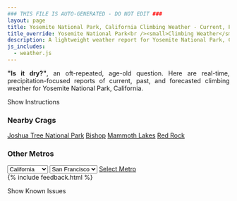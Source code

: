 ```yaml
---
### THIS FILE IS AUTO-GENERATED - DO NOT EDIT ###
layout: page
title: Yosemite National Park, California Climbing Weather - Current, Past, and Forecasted Report
title_override: Yosemite National Park<br /><small>Climbing Weather</small>
description: A lightweight weather report for Yosemite National Park, California. Optimized for slow internet connections.
js_includes:
  - weather.js
---
```


<section class="measure center lh-copy f5-ns f6 ph2 mv4" style="text-align: justify;">
<strong>"Is it dry?"</strong>, an oft-repeated, age-old question. Here are real-time,
precipitation-focused reports of current, past, and forecasted climbing weather for Yosemite National Park, California.
</section>

<p id="settings-toggle" class="mw5 b center tc hover-light-red black-70 pointer">Show Instructions</p>
<section id="settings" class="overflow-hidden" style="display:none;">
    <div class="mv2 ph2 center">
        <div class="fn f6 tc pv2">
            <p class="measure lh-copy center"><strong>Show/hide hourly forecasts</strong> by clicking the desired day.</p>
            <hr class="mw5 p0 mv2 o-60 b0 bt b--light-red light-red bg-light-red">
            <p class="measure lh-copy center"><strong>Current and Past conditions</strong> are measured by the nearest weather station. <strong>Forecast conditions</strong> are calculated and polled separately.</p>
            <hr class="mw5 p0 mv2 o-60 b0 bt b--light-red light-red bg-light-red">
            <p class="measure lh-copy center"><strong>Having issues?</strong> Try <a id="clear-cache" class="no-underline relative fancy-link light-red hover-light-red" href="#">clearing the local cache</a>.</p>
            <hr class="mw5 p0 mv2 o-60 b0 bt b--light-red light-red bg-light-red">
            <p class="measure lh-copy center">Weather data sourced from <a class="no-underline fancy-link relative light-red" target="_blank" href="https://www.weather.gov/documentation/services-web-api">weather.gov</a>.</p>
        </div>
    </div>
</section>
<section id="weather" data-crag="yosemite-national-park-california" class="mv4-ns mv3 ph2 center"></section>
<section id="nearby" class="tc lh-copy">
  <h3>Nearby Crags</h3>
<a class="nowrap no-underline fancy-link relative light-red mh3" href="/crags/joshua-tree-national-park-california-weather.html">Joshua Tree National Park</a>
<a class="nowrap no-underline fancy-link relative light-red mh3" href="/crags/bishop-california-weather.html">Bishop</a>
<a class="nowrap no-underline fancy-link relative light-red mh3" href="/crags/mammoth-lakes-california-weather.html">Mammoth Lakes</a>
<a class="nowrap no-underline fancy-link relative light-red mh3" href="/crags/red-rock-nevada-weather.html">Red Rock</a>
</section>
<section id="nearby" class="tc lh-copy">
  <h3>Other Metros</h3>
  <select class="ma1 bg-near-white pa2" id="stateSel">
    <option value="Texas">Texas</option>
    <option value="Washington">Washington</option>
    <option value="Colorado">Colorado</option>
    <option value="Tennessee">Tennessee</option>
    <option value="Utah">Utah</option>
    <option value="California" selected>California</option>
  </select>
  <select class="ma1 bg-near-white pa2" id="citySel">
    <option value="San Francisco" selected>San Francisco</option>
    <option value="Los Angeles">Los Angeles</option>
  </select>
  <a id="selectMetro" class="f6 link dim ph3 pv2 ma1 dib white bg-light-red" href="/crags/san-francisco-california-weather.html">Select Metro</a>
  <script>
    var states = [];
    states["Texas"] = "Austin"
    states["Washington"] = "Seattle"
    states["Colorado"] = "Denver"
    states["Tennessee"] = "Nashville"
    states["Utah"] = "Salt Lake City"
    states["California"] = "San Francisco|Los Angeles"
  </script>
</section>
{% include feedback.html %}
<p id="issues-toggle" class="mw5 b center tc hover-light-red black-70 pointer">Show Known Issues</p>
<section id="issues" class="overflow-hidden tc f6">
</section>

<script>
  var weekly_HNX_66_143 = {"updated":"2021-12-20T07:57:21+00:00","units":"us","forecastGenerator":"BaselineForecastGenerator","generatedAt":"2021-12-20T08:48:00+00:00","updateTime":"2021-12-20T07:57:21+00:00","validTimes":"2021-12-20T01:00:00+00:00/P7D","elevation":{"unitCode":"wmoUnit:m","value":2167.128},"periods":[{"number":1,"name":"Overnight","startTime":"2021-12-20T00:00:00-08:00","endTime":"2021-12-20T06:00:00-08:00","isDaytime":false,"temperature":25,"temperatureUnit":"F","temperatureTrend":null,"windSpeed":"5 mph","windDirection":"ESE","icon":"https://api.weather.gov/icons/land/night/few?size=medium","shortForecast":"Mostly Clear","detailedForecast":"Mostly clear, with a low around 25. East southeast wind around 5 mph."},{"number":2,"name":"Monday","startTime":"2021-12-20T06:00:00-08:00","endTime":"2021-12-20T18:00:00-08:00","isDaytime":true,"temperature":39,"temperatureUnit":"F","temperatureTrend":"falling","windSpeed":"0 to 5 mph","windDirection":"SE","icon":"https://api.weather.gov/icons/land/day/sct?size=medium","shortForecast":"Mostly Sunny","detailedForecast":"Mostly sunny. High near 39, with temperatures falling to around 33 in the afternoon. Southeast wind 0 to 5 mph."},{"number":3,"name":"Monday Night","startTime":"2021-12-20T18:00:00-08:00","endTime":"2021-12-21T06:00:00-08:00","isDaytime":false,"temperature":29,"temperatureUnit":"F","temperatureTrend":null,"windSpeed":"0 to 5 mph","windDirection":"E","icon":"https://api.weather.gov/icons/land/night/bkn?size=medium","shortForecast":"Mostly Cloudy","detailedForecast":"Mostly cloudy, with a low around 29. East wind 0 to 5 mph."},{"number":4,"name":"Tuesday","startTime":"2021-12-21T06:00:00-08:00","endTime":"2021-12-21T18:00:00-08:00","isDaytime":true,"temperature":38,"temperatureUnit":"F","temperatureTrend":null,"windSpeed":"0 to 5 mph","windDirection":"SE","icon":"https://api.weather.gov/icons/land/day/snow,30/snow,60?size=medium","shortForecast":"Light Snow Likely","detailedForecast":"Snow likely after 10am. Partly sunny, with a high near 38. Southeast wind 0 to 5 mph. Chance of precipitation is 60%. New snow accumulation of around one inch possible."},{"number":5,"name":"Tuesday Night","startTime":"2021-12-21T18:00:00-08:00","endTime":"2021-12-22T06:00:00-08:00","isDaytime":false,"temperature":31,"temperatureUnit":"F","temperatureTrend":null,"windSpeed":"5 mph","windDirection":"S","icon":"https://api.weather.gov/icons/land/night/snow,70/snow,80?size=medium","shortForecast":"Light Snow Likely","detailedForecast":"Snow likely before 4am, then rain and snow. Mostly cloudy, with a low around 31. South wind around 5 mph. Chance of precipitation is 80%. New snow accumulation of 1 to 3 inches possible."},{"number":6,"name":"Wednesday","startTime":"2021-12-22T06:00:00-08:00","endTime":"2021-12-22T18:00:00-08:00","isDaytime":true,"temperature":35,"temperatureUnit":"F","temperatureTrend":null,"windSpeed":"5 mph","windDirection":"SSW","icon":"https://api.weather.gov/icons/land/day/snow,90?size=medium","shortForecast":"Rain And Snow","detailedForecast":"Rain and snow. Cloudy, with a high near 35. South southwest wind around 5 mph, with gusts as high as 20 mph. Chance of precipitation is 90%. New rainfall amounts between 1 and 2 inches possible."},{"number":7,"name":"Wednesday Night","startTime":"2021-12-22T18:00:00-08:00","endTime":"2021-12-23T06:00:00-08:00","isDaytime":false,"temperature":29,"temperatureUnit":"F","temperatureTrend":null,"windSpeed":"5 to 10 mph","windDirection":"SW","icon":"https://api.weather.gov/icons/land/night/snow,90?size=medium","shortForecast":"Rain And Snow","detailedForecast":"Rain and snow. Cloudy, with a low around 29. Southwest wind 5 to 10 mph, with gusts as high as 30 mph. Chance of precipitation is 90%. New snow accumulation of 4 to 8 inches possible."},{"number":8,"name":"Thursday","startTime":"2021-12-23T06:00:00-08:00","endTime":"2021-12-23T18:00:00-08:00","isDaytime":true,"temperature":31,"temperatureUnit":"F","temperatureTrend":null,"windSpeed":"10 to 15 mph","windDirection":"SW","icon":"https://api.weather.gov/icons/land/day/snow,90?size=medium","shortForecast":"Heavy Snow","detailedForecast":"Snow. Cloudy, with a high near 31. Southwest wind 10 to 15 mph, with gusts as high as 30 mph. Chance of precipitation is 90%. New snow accumulation of 13 to 19 inches possible."},{"number":9,"name":"Thursday Night","startTime":"2021-12-23T18:00:00-08:00","endTime":"2021-12-24T06:00:00-08:00","isDaytime":false,"temperature":22,"temperatureUnit":"F","temperatureTrend":null,"windSpeed":"5 to 15 mph","windDirection":"SW","icon":"https://api.weather.gov/icons/land/night/snow,70/snow,50?size=medium","shortForecast":"Snow Likely","detailedForecast":"Snow likely. Mostly cloudy, with a low around 22. Southwest wind 5 to 15 mph, with gusts as high as 30 mph. Chance of precipitation is 70%. New snow accumulation of 4 to 8 inches possible."},{"number":10,"name":"Friday","startTime":"2021-12-24T06:00:00-08:00","endTime":"2021-12-24T18:00:00-08:00","isDaytime":true,"temperature":27,"temperatureUnit":"F","temperatureTrend":null,"windSpeed":"5 to 10 mph","windDirection":"SW","icon":"https://api.weather.gov/icons/land/day/snow,50?size=medium","shortForecast":"Chance Snow","detailedForecast":"A chance of snow. Partly sunny, with a high near 27. Southwest wind 5 to 10 mph, with gusts as high as 20 mph. Chance of precipitation is 50%. New snow accumulation of 3 to 5 inches possible."},{"number":11,"name":"Friday Night","startTime":"2021-12-24T18:00:00-08:00","endTime":"2021-12-25T06:00:00-08:00","isDaytime":false,"temperature":22,"temperatureUnit":"F","temperatureTrend":null,"windSpeed":"5 to 10 mph","windDirection":"SW","icon":"https://api.weather.gov/icons/land/night/snow,50?size=medium","shortForecast":"Chance Snow","detailedForecast":"A chance of snow. Mostly cloudy, with a low around 22. Southwest wind 5 to 10 mph, with gusts as high as 25 mph. Chance of precipitation is 50%. New snow accumulation of 4 to 8 inches possible."},{"number":12,"name":"Christmas Day","startTime":"2021-12-25T06:00:00-08:00","endTime":"2021-12-25T18:00:00-08:00","isDaytime":true,"temperature":26,"temperatureUnit":"F","temperatureTrend":null,"windSpeed":"10 mph","windDirection":"SW","icon":"https://api.weather.gov/icons/land/day/snow,70?size=medium","shortForecast":"Snow Likely","detailedForecast":"Snow likely. Mostly cloudy, with a high near 26. Southwest wind around 10 mph, with gusts as high as 25 mph. Chance of precipitation is 70%. New snow accumulation of 5 to 9 inches possible."},{"number":13,"name":"Saturday Night","startTime":"2021-12-25T18:00:00-08:00","endTime":"2021-12-26T06:00:00-08:00","isDaytime":false,"temperature":19,"temperatureUnit":"F","temperatureTrend":null,"windSpeed":"10 to 15 mph","windDirection":"SW","icon":"https://api.weather.gov/icons/land/night/snow,70/snow,60?size=medium","shortForecast":"Light Snow Likely","detailedForecast":"Snow likely. Mostly cloudy, with a low around 19. Southwest wind 10 to 15 mph, with gusts as high as 30 mph. Chance of precipitation is 70%. New snow accumulation of 3 to 7 inches possible."},{"number":14,"name":"Sunday","startTime":"2021-12-26T06:00:00-08:00","endTime":"2021-12-26T18:00:00-08:00","isDaytime":true,"temperature":24,"temperatureUnit":"F","temperatureTrend":null,"windSpeed":"5 to 10 mph","windDirection":"SW","icon":"https://api.weather.gov/icons/land/day/snow,70?size=medium","shortForecast":"Light Snow Likely","detailedForecast":"Snow likely before 5pm. Mostly cloudy, with a high near 24. Southwest wind 5 to 10 mph, with gusts as high as 25 mph. Chance of precipitation is 70%. New rainfall amounts between three quarters and one inch possible."}]}
  var hourly_HNX_66_143 = {"@context":["https://geojson.org/geojson-ld/geojson-context.jsonld",{"@version":"1.1","wx":"https://api.weather.gov/ontology#","geo":"http://www.opengis.net/ont/geosparql#","unit":"http://codes.wmo.int/common/unit/","@vocab":"https://api.weather.gov/ontology#"}],"type":"Feature","geometry":{"type":"Polygon","coordinates":[[[-119.6157811,37.7821969],[-119.61069780000001,37.7603079],[-119.58293760000001,37.7643338],[-119.58801550000001,37.7862232],[-119.6157811,37.7821969]]]},"properties":{"updated":"2021-12-20T07:57:21+00:00","units":"us","forecastGenerator":"HourlyForecastGenerator","generatedAt":"2021-12-20T08:48:01+00:00","updateTime":"2021-12-20T07:57:21+00:00","validTimes":"2021-12-20T01:00:00+00:00/P7D","elevation":{"unitCode":"wmoUnit:m","value":2167.128},"periods":[{"number":1,"name":"","startTime":"2021-12-20T00:00:00-08:00","endTime":"2021-12-20T01:00:00-08:00","isDaytime":false,"temperature":27,"temperatureUnit":"F","temperatureTrend":null,"windSpeed":"5 mph","windDirection":"ESE","icon":"https://api.weather.gov/icons/land/night/skc?size=small","shortForecast":"Clear","detailedForecast":""},{"number":2,"name":"","startTime":"2021-12-20T01:00:00-08:00","endTime":"2021-12-20T02:00:00-08:00","isDaytime":false,"temperature":27,"temperatureUnit":"F","temperatureTrend":null,"windSpeed":"5 mph","windDirection":"ESE","icon":"https://api.weather.gov/icons/land/night/few?size=small","shortForecast":"Mostly Clear","detailedForecast":""},{"number":3,"name":"","startTime":"2021-12-20T02:00:00-08:00","endTime":"2021-12-20T03:00:00-08:00","isDaytime":false,"temperature":26,"temperatureUnit":"F","temperatureTrend":null,"windSpeed":"5 mph","windDirection":"E","icon":"https://api.weather.gov/icons/land/night/few?size=small","shortForecast":"Mostly Clear","detailedForecast":""},{"number":4,"name":"","startTime":"2021-12-20T03:00:00-08:00","endTime":"2021-12-20T04:00:00-08:00","isDaytime":false,"temperature":26,"temperatureUnit":"F","temperatureTrend":null,"windSpeed":"5 mph","windDirection":"E","icon":"https://api.weather.gov/icons/land/night/few?size=small","shortForecast":"Mostly Clear","detailedForecast":""},{"number":5,"name":"","startTime":"2021-12-20T04:00:00-08:00","endTime":"2021-12-20T05:00:00-08:00","isDaytime":false,"temperature":27,"temperatureUnit":"F","temperatureTrend":null,"windSpeed":"5 mph","windDirection":"ESE","icon":"https://api.weather.gov/icons/land/night/skc?size=small","shortForecast":"Clear","detailedForecast":""},{"number":6,"name":"","startTime":"2021-12-20T05:00:00-08:00","endTime":"2021-12-20T06:00:00-08:00","isDaytime":false,"temperature":26,"temperatureUnit":"F","temperatureTrend":null,"windSpeed":"5 mph","windDirection":"ESE","icon":"https://api.weather.gov/icons/land/night/few?size=small","shortForecast":"Mostly Clear","detailedForecast":""},{"number":7,"name":"","startTime":"2021-12-20T06:00:00-08:00","endTime":"2021-12-20T07:00:00-08:00","isDaytime":true,"temperature":26,"temperatureUnit":"F","temperatureTrend":null,"windSpeed":"5 mph","windDirection":"ESE","icon":"https://api.weather.gov/icons/land/day/few?size=small","shortForecast":"Sunny","detailedForecast":""},{"number":8,"name":"","startTime":"2021-12-20T07:00:00-08:00","endTime":"2021-12-20T08:00:00-08:00","isDaytime":true,"temperature":27,"temperatureUnit":"F","temperatureTrend":null,"windSpeed":"5 mph","windDirection":"ESE","icon":"https://api.weather.gov/icons/land/day/sct?size=small","shortForecast":"Mostly Sunny","detailedForecast":""},{"number":9,"name":"","startTime":"2021-12-20T08:00:00-08:00","endTime":"2021-12-20T09:00:00-08:00","isDaytime":true,"temperature":27,"temperatureUnit":"F","temperatureTrend":null,"windSpeed":"5 mph","windDirection":"ESE","icon":"https://api.weather.gov/icons/land/day/sct?size=small","shortForecast":"Mostly Sunny","detailedForecast":""},{"number":10,"name":"","startTime":"2021-12-20T09:00:00-08:00","endTime":"2021-12-20T10:00:00-08:00","isDaytime":true,"temperature":30,"temperatureUnit":"F","temperatureTrend":null,"windSpeed":"0 mph","windDirection":"E","icon":"https://api.weather.gov/icons/land/day/few?size=small","shortForecast":"Sunny","detailedForecast":""},{"number":11,"name":"","startTime":"2021-12-20T10:00:00-08:00","endTime":"2021-12-20T11:00:00-08:00","isDaytime":true,"temperature":33,"temperatureUnit":"F","temperatureTrend":null,"windSpeed":"0 mph","windDirection":"ESE","icon":"https://api.weather.gov/icons/land/day/few?size=small","shortForecast":"Sunny","detailedForecast":""},{"number":12,"name":"","startTime":"2021-12-20T11:00:00-08:00","endTime":"2021-12-20T12:00:00-08:00","isDaytime":true,"temperature":36,"temperatureUnit":"F","temperatureTrend":null,"windSpeed":"5 mph","windDirection":"SE","icon":"https://api.weather.gov/icons/land/day/sct?size=small","shortForecast":"Mostly Sunny","detailedForecast":""},{"number":13,"name":"","startTime":"2021-12-20T12:00:00-08:00","endTime":"2021-12-20T13:00:00-08:00","isDaytime":true,"temperature":38,"temperatureUnit":"F","temperatureTrend":null,"windSpeed":"5 mph","windDirection":"SSE","icon":"https://api.weather.gov/icons/land/day/sct?size=small","shortForecast":"Mostly Sunny","detailedForecast":""},{"number":14,"name":"","startTime":"2021-12-20T13:00:00-08:00","endTime":"2021-12-20T14:00:00-08:00","isDaytime":true,"temperature":39,"temperatureUnit":"F","temperatureTrend":null,"windSpeed":"5 mph","windDirection":"S","icon":"https://api.weather.gov/icons/land/day/few?size=small","shortForecast":"Sunny","detailedForecast":""},{"number":15,"name":"","startTime":"2021-12-20T14:00:00-08:00","endTime":"2021-12-20T15:00:00-08:00","isDaytime":true,"temperature":39,"temperatureUnit":"F","temperatureTrend":null,"windSpeed":"5 mph","windDirection":"S","icon":"https://api.weather.gov/icons/land/day/sct?size=small","shortForecast":"Mostly Sunny","detailedForecast":""},{"number":16,"name":"","startTime":"2021-12-20T15:00:00-08:00","endTime":"2021-12-20T16:00:00-08:00","isDaytime":true,"temperature":37,"temperatureUnit":"F","temperatureTrend":null,"windSpeed":"5 mph","windDirection":"SSE","icon":"https://api.weather.gov/icons/land/day/sct?size=small","shortForecast":"Mostly Sunny","detailedForecast":""},{"number":17,"name":"","startTime":"2021-12-20T16:00:00-08:00","endTime":"2021-12-20T17:00:00-08:00","isDaytime":true,"temperature":35,"temperatureUnit":"F","temperatureTrend":null,"windSpeed":"5 mph","windDirection":"ESE","icon":"https://api.weather.gov/icons/land/day/bkn?size=small","shortForecast":"Partly Sunny","detailedForecast":""},{"number":18,"name":"","startTime":"2021-12-20T17:00:00-08:00","endTime":"2021-12-20T18:00:00-08:00","isDaytime":true,"temperature":33,"temperatureUnit":"F","temperatureTrend":null,"windSpeed":"5 mph","windDirection":"E","icon":"https://api.weather.gov/icons/land/day/bkn?size=small","shortForecast":"Partly Sunny","detailedForecast":""},{"number":19,"name":"","startTime":"2021-12-20T18:00:00-08:00","endTime":"2021-12-20T19:00:00-08:00","isDaytime":false,"temperature":34,"temperatureUnit":"F","temperatureTrend":null,"windSpeed":"0 mph","windDirection":"E","icon":"https://api.weather.gov/icons/land/night/bkn?size=small","shortForecast":"Mostly Cloudy","detailedForecast":""},{"number":20,"name":"","startTime":"2021-12-20T19:00:00-08:00","endTime":"2021-12-20T20:00:00-08:00","isDaytime":false,"temperature":33,"temperatureUnit":"F","temperatureTrend":null,"windSpeed":"5 mph","windDirection":"E","icon":"https://api.weather.gov/icons/land/night/bkn?size=small","shortForecast":"Mostly Cloudy","detailedForecast":""},{"number":21,"name":"","startTime":"2021-12-20T20:00:00-08:00","endTime":"2021-12-20T21:00:00-08:00","isDaytime":false,"temperature":33,"temperatureUnit":"F","temperatureTrend":null,"windSpeed":"5 mph","windDirection":"E","icon":"https://api.weather.gov/icons/land/night/bkn?size=small","shortForecast":"Mostly Cloudy","detailedForecast":""},{"number":22,"name":"","startTime":"2021-12-20T21:00:00-08:00","endTime":"2021-12-20T22:00:00-08:00","isDaytime":false,"temperature":33,"temperatureUnit":"F","temperatureTrend":null,"windSpeed":"5 mph","windDirection":"E","icon":"https://api.weather.gov/icons/land/night/sct?size=small","shortForecast":"Partly Cloudy","detailedForecast":""},{"number":23,"name":"","startTime":"2021-12-20T22:00:00-08:00","endTime":"2021-12-20T23:00:00-08:00","isDaytime":false,"temperature":32,"temperatureUnit":"F","temperatureTrend":null,"windSpeed":"5 mph","windDirection":"ESE","icon":"https://api.weather.gov/icons/land/night/sct?size=small","shortForecast":"Partly Cloudy","detailedForecast":""},{"number":24,"name":"","startTime":"2021-12-20T23:00:00-08:00","endTime":"2021-12-21T00:00:00-08:00","isDaytime":false,"temperature":32,"temperatureUnit":"F","temperatureTrend":null,"windSpeed":"5 mph","windDirection":"ESE","icon":"https://api.weather.gov/icons/land/night/sct?size=small","shortForecast":"Partly Cloudy","detailedForecast":""},{"number":25,"name":"","startTime":"2021-12-21T00:00:00-08:00","endTime":"2021-12-21T01:00:00-08:00","isDaytime":false,"temperature":31,"temperatureUnit":"F","temperatureTrend":null,"windSpeed":"5 mph","windDirection":"ESE","icon":"https://api.weather.gov/icons/land/night/sct?size=small","shortForecast":"Partly Cloudy","detailedForecast":""},{"number":26,"name":"","startTime":"2021-12-21T01:00:00-08:00","endTime":"2021-12-21T02:00:00-08:00","isDaytime":false,"temperature":31,"temperatureUnit":"F","temperatureTrend":null,"windSpeed":"5 mph","windDirection":"ESE","icon":"https://api.weather.gov/icons/land/night/sct?size=small","shortForecast":"Partly Cloudy","detailedForecast":""},{"number":27,"name":"","startTime":"2021-12-21T02:00:00-08:00","endTime":"2021-12-21T03:00:00-08:00","isDaytime":false,"temperature":31,"temperatureUnit":"F","temperatureTrend":null,"windSpeed":"5 mph","windDirection":"ESE","icon":"https://api.weather.gov/icons/land/night/sct?size=small","shortForecast":"Partly Cloudy","detailedForecast":""},{"number":28,"name":"","startTime":"2021-12-21T03:00:00-08:00","endTime":"2021-12-21T04:00:00-08:00","isDaytime":false,"temperature":30,"temperatureUnit":"F","temperatureTrend":null,"windSpeed":"5 mph","windDirection":"ESE","icon":"https://api.weather.gov/icons/land/night/sct?size=small","shortForecast":"Partly Cloudy","detailedForecast":""},{"number":29,"name":"","startTime":"2021-12-21T04:00:00-08:00","endTime":"2021-12-21T05:00:00-08:00","isDaytime":false,"temperature":30,"temperatureUnit":"F","temperatureTrend":null,"windSpeed":"5 mph","windDirection":"E","icon":"https://api.weather.gov/icons/land/night/sct?size=small","shortForecast":"Partly Cloudy","detailedForecast":""},{"number":30,"name":"","startTime":"2021-12-21T05:00:00-08:00","endTime":"2021-12-21T06:00:00-08:00","isDaytime":false,"temperature":30,"temperatureUnit":"F","temperatureTrend":null,"windSpeed":"5 mph","windDirection":"E","icon":"https://api.weather.gov/icons/land/night/sct?size=small","shortForecast":"Partly Cloudy","detailedForecast":""},{"number":31,"name":"","startTime":"2021-12-21T06:00:00-08:00","endTime":"2021-12-21T07:00:00-08:00","isDaytime":true,"temperature":30,"temperatureUnit":"F","temperatureTrend":null,"windSpeed":"5 mph","windDirection":"E","icon":"https://api.weather.gov/icons/land/day/sct?size=small","shortForecast":"Mostly Sunny","detailedForecast":""},{"number":32,"name":"","startTime":"2021-12-21T07:00:00-08:00","endTime":"2021-12-21T08:00:00-08:00","isDaytime":true,"temperature":30,"temperatureUnit":"F","temperatureTrend":null,"windSpeed":"5 mph","windDirection":"E","icon":"https://api.weather.gov/icons/land/day/bkn?size=small","shortForecast":"Partly Sunny","detailedForecast":""},{"number":33,"name":"","startTime":"2021-12-21T08:00:00-08:00","endTime":"2021-12-21T09:00:00-08:00","isDaytime":true,"temperature":31,"temperatureUnit":"F","temperatureTrend":null,"windSpeed":"5 mph","windDirection":"E","icon":"https://api.weather.gov/icons/land/day/bkn?size=small","shortForecast":"Partly Sunny","detailedForecast":""},{"number":34,"name":"","startTime":"2021-12-21T09:00:00-08:00","endTime":"2021-12-21T10:00:00-08:00","isDaytime":true,"temperature":32,"temperatureUnit":"F","temperatureTrend":null,"windSpeed":"5 mph","windDirection":"E","icon":"https://api.weather.gov/icons/land/day/bkn?size=small","shortForecast":"Partly Sunny","detailedForecast":""},{"number":35,"name":"","startTime":"2021-12-21T10:00:00-08:00","endTime":"2021-12-21T11:00:00-08:00","isDaytime":true,"temperature":34,"temperatureUnit":"F","temperatureTrend":null,"windSpeed":"0 mph","windDirection":"SSE","icon":"https://api.weather.gov/icons/land/day/snow?size=small","shortForecast":"Chance Light Snow","detailedForecast":""},{"number":36,"name":"","startTime":"2021-12-21T11:00:00-08:00","endTime":"2021-12-21T12:00:00-08:00","isDaytime":true,"temperature":36,"temperatureUnit":"F","temperatureTrend":null,"windSpeed":"0 mph","windDirection":"SSE","icon":"https://api.weather.gov/icons/land/day/snow?size=small","shortForecast":"Chance Light Snow","detailedForecast":""},{"number":37,"name":"","startTime":"2021-12-21T12:00:00-08:00","endTime":"2021-12-21T13:00:00-08:00","isDaytime":true,"temperature":37,"temperatureUnit":"F","temperatureTrend":null,"windSpeed":"0 mph","windDirection":"SSE","icon":"https://api.weather.gov/icons/land/day/snow?size=small","shortForecast":"Chance Light Snow","detailedForecast":""},{"number":38,"name":"","startTime":"2021-12-21T13:00:00-08:00","endTime":"2021-12-21T14:00:00-08:00","isDaytime":true,"temperature":38,"temperatureUnit":"F","temperatureTrend":null,"windSpeed":"5 mph","windDirection":"S","icon":"https://api.weather.gov/icons/land/day/snow?size=small","shortForecast":"Chance Light Snow","detailedForecast":""},{"number":39,"name":"","startTime":"2021-12-21T14:00:00-08:00","endTime":"2021-12-21T15:00:00-08:00","isDaytime":true,"temperature":37,"temperatureUnit":"F","temperatureTrend":null,"windSpeed":"5 mph","windDirection":"S","icon":"https://api.weather.gov/icons/land/day/snow?size=small","shortForecast":"Chance Light Snow","detailedForecast":""},{"number":40,"name":"","startTime":"2021-12-21T15:00:00-08:00","endTime":"2021-12-21T16:00:00-08:00","isDaytime":true,"temperature":36,"temperatureUnit":"F","temperatureTrend":null,"windSpeed":"5 mph","windDirection":"S","icon":"https://api.weather.gov/icons/land/day/snow?size=small","shortForecast":"Chance Light Snow","detailedForecast":""},{"number":41,"name":"","startTime":"2021-12-21T16:00:00-08:00","endTime":"2021-12-21T17:00:00-08:00","isDaytime":true,"temperature":34,"temperatureUnit":"F","temperatureTrend":null,"windSpeed":"5 mph","windDirection":"S","icon":"https://api.weather.gov/icons/land/day/snow?size=small","shortForecast":"Light Snow Likely","detailedForecast":""},{"number":42,"name":"","startTime":"2021-12-21T17:00:00-08:00","endTime":"2021-12-21T18:00:00-08:00","isDaytime":true,"temperature":33,"temperatureUnit":"F","temperatureTrend":null,"windSpeed":"5 mph","windDirection":"S","icon":"https://api.weather.gov/icons/land/day/snow?size=small","shortForecast":"Light Snow Likely","detailedForecast":""},{"number":43,"name":"","startTime":"2021-12-21T18:00:00-08:00","endTime":"2021-12-21T19:00:00-08:00","isDaytime":false,"temperature":33,"temperatureUnit":"F","temperatureTrend":null,"windSpeed":"5 mph","windDirection":"S","icon":"https://api.weather.gov/icons/land/night/snow?size=small","shortForecast":"Light Snow Likely","detailedForecast":""},{"number":44,"name":"","startTime":"2021-12-21T19:00:00-08:00","endTime":"2021-12-21T20:00:00-08:00","isDaytime":false,"temperature":33,"temperatureUnit":"F","temperatureTrend":null,"windSpeed":"5 mph","windDirection":"SSE","icon":"https://api.weather.gov/icons/land/night/snow?size=small","shortForecast":"Light Snow Likely","detailedForecast":""},{"number":45,"name":"","startTime":"2021-12-21T20:00:00-08:00","endTime":"2021-12-21T21:00:00-08:00","isDaytime":false,"temperature":33,"temperatureUnit":"F","temperatureTrend":null,"windSpeed":"5 mph","windDirection":"SSE","icon":"https://api.weather.gov/icons/land/night/snow?size=small","shortForecast":"Light Snow Likely","detailedForecast":""},{"number":46,"name":"","startTime":"2021-12-21T21:00:00-08:00","endTime":"2021-12-21T22:00:00-08:00","isDaytime":false,"temperature":33,"temperatureUnit":"F","temperatureTrend":null,"windSpeed":"5 mph","windDirection":"SSE","icon":"https://api.weather.gov/icons/land/night/snow?size=small","shortForecast":"Light Snow Likely","detailedForecast":""},{"number":47,"name":"","startTime":"2021-12-21T22:00:00-08:00","endTime":"2021-12-21T23:00:00-08:00","isDaytime":false,"temperature":33,"temperatureUnit":"F","temperatureTrend":null,"windSpeed":"5 mph","windDirection":"S","icon":"https://api.weather.gov/icons/land/night/snow?size=small","shortForecast":"Light Snow Likely","detailedForecast":""},{"number":48,"name":"","startTime":"2021-12-21T23:00:00-08:00","endTime":"2021-12-22T00:00:00-08:00","isDaytime":false,"temperature":33,"temperatureUnit":"F","temperatureTrend":null,"windSpeed":"5 mph","windDirection":"S","icon":"https://api.weather.gov/icons/land/night/snow?size=small","shortForecast":"Light Snow Likely","detailedForecast":""},{"number":49,"name":"","startTime":"2021-12-22T00:00:00-08:00","endTime":"2021-12-22T01:00:00-08:00","isDaytime":false,"temperature":34,"temperatureUnit":"F","temperatureTrend":null,"windSpeed":"5 mph","windDirection":"S","icon":"https://api.weather.gov/icons/land/night/snow?size=small","shortForecast":"Light Snow Likely","detailedForecast":""},{"number":50,"name":"","startTime":"2021-12-22T01:00:00-08:00","endTime":"2021-12-22T02:00:00-08:00","isDaytime":false,"temperature":34,"temperatureUnit":"F","temperatureTrend":null,"windSpeed":"5 mph","windDirection":"S","icon":"https://api.weather.gov/icons/land/night/snow?size=small","shortForecast":"Light Snow Likely","detailedForecast":""},{"number":51,"name":"","startTime":"2021-12-22T02:00:00-08:00","endTime":"2021-12-22T03:00:00-08:00","isDaytime":false,"temperature":34,"temperatureUnit":"F","temperatureTrend":null,"windSpeed":"5 mph","windDirection":"S","icon":"https://api.weather.gov/icons/land/night/snow?size=small","shortForecast":"Light Snow Likely","detailedForecast":""},{"number":52,"name":"","startTime":"2021-12-22T03:00:00-08:00","endTime":"2021-12-22T04:00:00-08:00","isDaytime":false,"temperature":34,"temperatureUnit":"F","temperatureTrend":null,"windSpeed":"5 mph","windDirection":"S","icon":"https://api.weather.gov/icons/land/night/snow?size=small","shortForecast":"Light Snow Likely","detailedForecast":""},{"number":53,"name":"","startTime":"2021-12-22T04:00:00-08:00","endTime":"2021-12-22T05:00:00-08:00","isDaytime":false,"temperature":34,"temperatureUnit":"F","temperatureTrend":null,"windSpeed":"5 mph","windDirection":"S","icon":"https://api.weather.gov/icons/land/night/snow?size=small","shortForecast":"Rain And Snow","detailedForecast":""},{"number":54,"name":"","startTime":"2021-12-22T05:00:00-08:00","endTime":"2021-12-22T06:00:00-08:00","isDaytime":false,"temperature":34,"temperatureUnit":"F","temperatureTrend":null,"windSpeed":"5 mph","windDirection":"S","icon":"https://api.weather.gov/icons/land/night/snow?size=small","shortForecast":"Rain And Snow","detailedForecast":""},{"number":55,"name":"","startTime":"2021-12-22T06:00:00-08:00","endTime":"2021-12-22T07:00:00-08:00","isDaytime":true,"temperature":33,"temperatureUnit":"F","temperatureTrend":null,"windSpeed":"5 mph","windDirection":"S","icon":"https://api.weather.gov/icons/land/day/snow?size=small","shortForecast":"Rain And Snow","detailedForecast":""},{"number":56,"name":"","startTime":"2021-12-22T07:00:00-08:00","endTime":"2021-12-22T08:00:00-08:00","isDaytime":true,"temperature":33,"temperatureUnit":"F","temperatureTrend":null,"windSpeed":"5 mph","windDirection":"S","icon":"https://api.weather.gov/icons/land/day/snow?size=small","shortForecast":"Rain And Snow","detailedForecast":""},{"number":57,"name":"","startTime":"2021-12-22T08:00:00-08:00","endTime":"2021-12-22T09:00:00-08:00","isDaytime":true,"temperature":33,"temperatureUnit":"F","temperatureTrend":null,"windSpeed":"5 mph","windDirection":"S","icon":"https://api.weather.gov/icons/land/day/snow?size=small","shortForecast":"Rain And Snow","detailedForecast":""},{"number":58,"name":"","startTime":"2021-12-22T09:00:00-08:00","endTime":"2021-12-22T10:00:00-08:00","isDaytime":true,"temperature":33,"temperatureUnit":"F","temperatureTrend":null,"windSpeed":"5 mph","windDirection":"S","icon":"https://api.weather.gov/icons/land/day/snow?size=small","shortForecast":"Rain And Snow","detailedForecast":""},{"number":59,"name":"","startTime":"2021-12-22T10:00:00-08:00","endTime":"2021-12-22T11:00:00-08:00","isDaytime":true,"temperature":33,"temperatureUnit":"F","temperatureTrend":null,"windSpeed":"5 mph","windDirection":"SSW","icon":"https://api.weather.gov/icons/land/day/snow?size=small","shortForecast":"Rain And Snow","detailedForecast":""},{"number":60,"name":"","startTime":"2021-12-22T11:00:00-08:00","endTime":"2021-12-22T12:00:00-08:00","isDaytime":true,"temperature":34,"temperatureUnit":"F","temperatureTrend":null,"windSpeed":"5 mph","windDirection":"SSW","icon":"https://api.weather.gov/icons/land/day/snow?size=small","shortForecast":"Rain And Snow","detailedForecast":""},{"number":61,"name":"","startTime":"2021-12-22T12:00:00-08:00","endTime":"2021-12-22T13:00:00-08:00","isDaytime":true,"temperature":34,"temperatureUnit":"F","temperatureTrend":null,"windSpeed":"5 mph","windDirection":"SSW","icon":"https://api.weather.gov/icons/land/day/snow?size=small","shortForecast":"Rain And Snow","detailedForecast":""},{"number":62,"name":"","startTime":"2021-12-22T13:00:00-08:00","endTime":"2021-12-22T14:00:00-08:00","isDaytime":true,"temperature":35,"temperatureUnit":"F","temperatureTrend":null,"windSpeed":"5 mph","windDirection":"SSW","icon":"https://api.weather.gov/icons/land/day/snow?size=small","shortForecast":"Rain And Snow","detailedForecast":""},{"number":63,"name":"","startTime":"2021-12-22T14:00:00-08:00","endTime":"2021-12-22T15:00:00-08:00","isDaytime":true,"temperature":35,"temperatureUnit":"F","temperatureTrend":null,"windSpeed":"5 mph","windDirection":"SSW","icon":"https://api.weather.gov/icons/land/day/snow?size=small","shortForecast":"Rain And Snow","detailedForecast":""},{"number":64,"name":"","startTime":"2021-12-22T15:00:00-08:00","endTime":"2021-12-22T16:00:00-08:00","isDaytime":true,"temperature":34,"temperatureUnit":"F","temperatureTrend":null,"windSpeed":"5 mph","windDirection":"SSW","icon":"https://api.weather.gov/icons/land/day/snow?size=small","shortForecast":"Rain And Snow","detailedForecast":""},{"number":65,"name":"","startTime":"2021-12-22T16:00:00-08:00","endTime":"2021-12-22T17:00:00-08:00","isDaytime":true,"temperature":34,"temperatureUnit":"F","temperatureTrend":null,"windSpeed":"5 mph","windDirection":"SSW","icon":"https://api.weather.gov/icons/land/day/snow?size=small","shortForecast":"Rain And Snow","detailedForecast":""},{"number":66,"name":"","startTime":"2021-12-22T17:00:00-08:00","endTime":"2021-12-22T18:00:00-08:00","isDaytime":true,"temperature":34,"temperatureUnit":"F","temperatureTrend":null,"windSpeed":"5 mph","windDirection":"SSW","icon":"https://api.weather.gov/icons/land/day/snow?size=small","shortForecast":"Rain And Snow","detailedForecast":""},{"number":67,"name":"","startTime":"2021-12-22T18:00:00-08:00","endTime":"2021-12-22T19:00:00-08:00","isDaytime":false,"temperature":35,"temperatureUnit":"F","temperatureTrend":null,"windSpeed":"5 mph","windDirection":"SSW","icon":"https://api.weather.gov/icons/land/night/snow?size=small","shortForecast":"Rain And Snow","detailedForecast":""},{"number":68,"name":"","startTime":"2021-12-22T19:00:00-08:00","endTime":"2021-12-22T20:00:00-08:00","isDaytime":false,"temperature":35,"temperatureUnit":"F","temperatureTrend":null,"windSpeed":"10 mph","windDirection":"SSW","icon":"https://api.weather.gov/icons/land/night/snow?size=small","shortForecast":"Rain And Snow","detailedForecast":""},{"number":69,"name":"","startTime":"2021-12-22T20:00:00-08:00","endTime":"2021-12-22T21:00:00-08:00","isDaytime":false,"temperature":35,"temperatureUnit":"F","temperatureTrend":null,"windSpeed":"10 mph","windDirection":"SSW","icon":"https://api.weather.gov/icons/land/night/snow?size=small","shortForecast":"Rain And Snow","detailedForecast":""},{"number":70,"name":"","startTime":"2021-12-22T21:00:00-08:00","endTime":"2021-12-22T22:00:00-08:00","isDaytime":false,"temperature":36,"temperatureUnit":"F","temperatureTrend":null,"windSpeed":"10 mph","windDirection":"SSW","icon":"https://api.weather.gov/icons/land/night/snow?size=small","shortForecast":"Rain And Snow","detailedForecast":""},{"number":71,"name":"","startTime":"2021-12-22T22:00:00-08:00","endTime":"2021-12-22T23:00:00-08:00","isDaytime":false,"temperature":36,"temperatureUnit":"F","temperatureTrend":null,"windSpeed":"10 mph","windDirection":"SW","icon":"https://api.weather.gov/icons/land/night/snow?size=small","shortForecast":"Heavy Snow","detailedForecast":""},{"number":72,"name":"","startTime":"2021-12-22T23:00:00-08:00","endTime":"2021-12-23T00:00:00-08:00","isDaytime":false,"temperature":36,"temperatureUnit":"F","temperatureTrend":null,"windSpeed":"10 mph","windDirection":"SW","icon":"https://api.weather.gov/icons/land/night/snow?size=small","shortForecast":"Heavy Snow","detailedForecast":""},{"number":73,"name":"","startTime":"2021-12-23T00:00:00-08:00","endTime":"2021-12-23T01:00:00-08:00","isDaytime":false,"temperature":35,"temperatureUnit":"F","temperatureTrend":null,"windSpeed":"10 mph","windDirection":"SW","icon":"https://api.weather.gov/icons/land/night/snow?size=small","shortForecast":"Heavy Snow","detailedForecast":""},{"number":74,"name":"","startTime":"2021-12-23T01:00:00-08:00","endTime":"2021-12-23T02:00:00-08:00","isDaytime":false,"temperature":35,"temperatureUnit":"F","temperatureTrend":null,"windSpeed":"10 mph","windDirection":"SW","icon":"https://api.weather.gov/icons/land/night/snow?size=small","shortForecast":"Heavy Snow","detailedForecast":""},{"number":75,"name":"","startTime":"2021-12-23T02:00:00-08:00","endTime":"2021-12-23T03:00:00-08:00","isDaytime":false,"temperature":35,"temperatureUnit":"F","temperatureTrend":null,"windSpeed":"10 mph","windDirection":"SW","icon":"https://api.weather.gov/icons/land/night/snow?size=small","shortForecast":"Heavy Snow","detailedForecast":""},{"number":76,"name":"","startTime":"2021-12-23T03:00:00-08:00","endTime":"2021-12-23T04:00:00-08:00","isDaytime":false,"temperature":35,"temperatureUnit":"F","temperatureTrend":null,"windSpeed":"10 mph","windDirection":"SW","icon":"https://api.weather.gov/icons/land/night/snow?size=small","shortForecast":"Heavy Snow","detailedForecast":""},{"number":77,"name":"","startTime":"2021-12-23T04:00:00-08:00","endTime":"2021-12-23T05:00:00-08:00","isDaytime":false,"temperature":34,"temperatureUnit":"F","temperatureTrend":null,"windSpeed":"10 mph","windDirection":"SW","icon":"https://api.weather.gov/icons/land/night/snow?size=small","shortForecast":"Heavy Snow","detailedForecast":""},{"number":78,"name":"","startTime":"2021-12-23T05:00:00-08:00","endTime":"2021-12-23T06:00:00-08:00","isDaytime":false,"temperature":33,"temperatureUnit":"F","temperatureTrend":null,"windSpeed":"10 mph","windDirection":"SW","icon":"https://api.weather.gov/icons/land/night/snow?size=small","shortForecast":"Heavy Snow","detailedForecast":""},{"number":79,"name":"","startTime":"2021-12-23T06:00:00-08:00","endTime":"2021-12-23T07:00:00-08:00","isDaytime":true,"temperature":31,"temperatureUnit":"F","temperatureTrend":null,"windSpeed":"10 mph","windDirection":"SW","icon":"https://api.weather.gov/icons/land/day/snow?size=small","shortForecast":"Heavy Snow","detailedForecast":""},{"number":80,"name":"","startTime":"2021-12-23T07:00:00-08:00","endTime":"2021-12-23T08:00:00-08:00","isDaytime":true,"temperature":30,"temperatureUnit":"F","temperatureTrend":null,"windSpeed":"10 mph","windDirection":"SW","icon":"https://api.weather.gov/icons/land/day/snow?size=small","shortForecast":"Heavy Snow","detailedForecast":""},{"number":81,"name":"","startTime":"2021-12-23T08:00:00-08:00","endTime":"2021-12-23T09:00:00-08:00","isDaytime":true,"temperature":29,"temperatureUnit":"F","temperatureTrend":null,"windSpeed":"10 mph","windDirection":"SW","icon":"https://api.weather.gov/icons/land/day/snow?size=small","shortForecast":"Heavy Snow","detailedForecast":""},{"number":82,"name":"","startTime":"2021-12-23T09:00:00-08:00","endTime":"2021-12-23T10:00:00-08:00","isDaytime":true,"temperature":29,"temperatureUnit":"F","temperatureTrend":null,"windSpeed":"10 mph","windDirection":"SW","icon":"https://api.weather.gov/icons/land/day/snow?size=small","shortForecast":"Heavy Snow","detailedForecast":""},{"number":83,"name":"","startTime":"2021-12-23T10:00:00-08:00","endTime":"2021-12-23T11:00:00-08:00","isDaytime":true,"temperature":29,"temperatureUnit":"F","temperatureTrend":null,"windSpeed":"10 mph","windDirection":"SSW","icon":"https://api.weather.gov/icons/land/day/snow?size=small","shortForecast":"Heavy Snow","detailedForecast":""},{"number":84,"name":"","startTime":"2021-12-23T11:00:00-08:00","endTime":"2021-12-23T12:00:00-08:00","isDaytime":true,"temperature":29,"temperatureUnit":"F","temperatureTrend":null,"windSpeed":"10 mph","windDirection":"SSW","icon":"https://api.weather.gov/icons/land/day/snow?size=small","shortForecast":"Heavy Snow","detailedForecast":""},{"number":85,"name":"","startTime":"2021-12-23T12:00:00-08:00","endTime":"2021-12-23T13:00:00-08:00","isDaytime":true,"temperature":29,"temperatureUnit":"F","temperatureTrend":null,"windSpeed":"10 mph","windDirection":"SSW","icon":"https://api.weather.gov/icons/land/day/snow?size=small","shortForecast":"Heavy Snow","detailedForecast":""},{"number":86,"name":"","startTime":"2021-12-23T13:00:00-08:00","endTime":"2021-12-23T14:00:00-08:00","isDaytime":true,"temperature":29,"temperatureUnit":"F","temperatureTrend":null,"windSpeed":"15 mph","windDirection":"SW","icon":"https://api.weather.gov/icons/land/day/snow?size=small","shortForecast":"Heavy Snow","detailedForecast":""},{"number":87,"name":"","startTime":"2021-12-23T14:00:00-08:00","endTime":"2021-12-23T15:00:00-08:00","isDaytime":true,"temperature":29,"temperatureUnit":"F","temperatureTrend":null,"windSpeed":"15 mph","windDirection":"SW","icon":"https://api.weather.gov/icons/land/day/snow?size=small","shortForecast":"Heavy Snow","detailedForecast":""},{"number":88,"name":"","startTime":"2021-12-23T15:00:00-08:00","endTime":"2021-12-23T16:00:00-08:00","isDaytime":true,"temperature":28,"temperatureUnit":"F","temperatureTrend":null,"windSpeed":"15 mph","windDirection":"SW","icon":"https://api.weather.gov/icons/land/day/snow?size=small","shortForecast":"Heavy Snow","detailedForecast":""},{"number":89,"name":"","startTime":"2021-12-23T16:00:00-08:00","endTime":"2021-12-23T17:00:00-08:00","isDaytime":true,"temperature":28,"temperatureUnit":"F","temperatureTrend":null,"windSpeed":"15 mph","windDirection":"SW","icon":"https://api.weather.gov/icons/land/day/snow?size=small","shortForecast":"Snow Likely","detailedForecast":""},{"number":90,"name":"","startTime":"2021-12-23T17:00:00-08:00","endTime":"2021-12-23T18:00:00-08:00","isDaytime":true,"temperature":28,"temperatureUnit":"F","temperatureTrend":null,"windSpeed":"15 mph","windDirection":"SW","icon":"https://api.weather.gov/icons/land/day/snow?size=small","shortForecast":"Snow Likely","detailedForecast":""},{"number":91,"name":"","startTime":"2021-12-23T18:00:00-08:00","endTime":"2021-12-23T19:00:00-08:00","isDaytime":false,"temperature":28,"temperatureUnit":"F","temperatureTrend":null,"windSpeed":"15 mph","windDirection":"SW","icon":"https://api.weather.gov/icons/land/night/snow?size=small","shortForecast":"Snow Likely","detailedForecast":""},{"number":92,"name":"","startTime":"2021-12-23T19:00:00-08:00","endTime":"2021-12-23T20:00:00-08:00","isDaytime":false,"temperature":28,"temperatureUnit":"F","temperatureTrend":null,"windSpeed":"10 mph","windDirection":"SW","icon":"https://api.weather.gov/icons/land/night/snow?size=small","shortForecast":"Snow Likely","detailedForecast":""},{"number":93,"name":"","startTime":"2021-12-23T20:00:00-08:00","endTime":"2021-12-23T21:00:00-08:00","isDaytime":false,"temperature":27,"temperatureUnit":"F","temperatureTrend":null,"windSpeed":"10 mph","windDirection":"SW","icon":"https://api.weather.gov/icons/land/night/snow?size=small","shortForecast":"Snow Likely","detailedForecast":""},{"number":94,"name":"","startTime":"2021-12-23T21:00:00-08:00","endTime":"2021-12-23T22:00:00-08:00","isDaytime":false,"temperature":27,"temperatureUnit":"F","temperatureTrend":null,"windSpeed":"10 mph","windDirection":"SW","icon":"https://api.weather.gov/icons/land/night/snow?size=small","shortForecast":"Snow Likely","detailedForecast":""},{"number":95,"name":"","startTime":"2021-12-23T22:00:00-08:00","endTime":"2021-12-23T23:00:00-08:00","isDaytime":false,"temperature":26,"temperatureUnit":"F","temperatureTrend":null,"windSpeed":"5 mph","windDirection":"SW","icon":"https://api.weather.gov/icons/land/night/snow?size=small","shortForecast":"Chance Snow","detailedForecast":""},{"number":96,"name":"","startTime":"2021-12-23T23:00:00-08:00","endTime":"2021-12-24T00:00:00-08:00","isDaytime":false,"temperature":26,"temperatureUnit":"F","temperatureTrend":null,"windSpeed":"5 mph","windDirection":"SW","icon":"https://api.weather.gov/icons/land/night/snow?size=small","shortForecast":"Chance Snow","detailedForecast":""},{"number":97,"name":"","startTime":"2021-12-24T00:00:00-08:00","endTime":"2021-12-24T01:00:00-08:00","isDaytime":false,"temperature":26,"temperatureUnit":"F","temperatureTrend":null,"windSpeed":"5 mph","windDirection":"SW","icon":"https://api.weather.gov/icons/land/night/snow?size=small","shortForecast":"Chance Snow","detailedForecast":""},{"number":98,"name":"","startTime":"2021-12-24T01:00:00-08:00","endTime":"2021-12-24T02:00:00-08:00","isDaytime":false,"temperature":26,"temperatureUnit":"F","temperatureTrend":null,"windSpeed":"10 mph","windDirection":"SW","icon":"https://api.weather.gov/icons/land/night/snow?size=small","shortForecast":"Chance Snow","detailedForecast":""},{"number":99,"name":"","startTime":"2021-12-24T02:00:00-08:00","endTime":"2021-12-24T03:00:00-08:00","isDaytime":false,"temperature":25,"temperatureUnit":"F","temperatureTrend":null,"windSpeed":"10 mph","windDirection":"SW","icon":"https://api.weather.gov/icons/land/night/snow?size=small","shortForecast":"Chance Snow","detailedForecast":""},{"number":100,"name":"","startTime":"2021-12-24T03:00:00-08:00","endTime":"2021-12-24T04:00:00-08:00","isDaytime":false,"temperature":25,"temperatureUnit":"F","temperatureTrend":null,"windSpeed":"10 mph","windDirection":"SW","icon":"https://api.weather.gov/icons/land/night/snow?size=small","shortForecast":"Chance Snow","detailedForecast":""},{"number":101,"name":"","startTime":"2021-12-24T04:00:00-08:00","endTime":"2021-12-24T05:00:00-08:00","isDaytime":false,"temperature":24,"temperatureUnit":"F","temperatureTrend":null,"windSpeed":"5 mph","windDirection":"SSW","icon":"https://api.weather.gov/icons/land/night/snow?size=small","shortForecast":"Chance Snow","detailedForecast":""},{"number":102,"name":"","startTime":"2021-12-24T05:00:00-08:00","endTime":"2021-12-24T06:00:00-08:00","isDaytime":false,"temperature":23,"temperatureUnit":"F","temperatureTrend":null,"windSpeed":"5 mph","windDirection":"SSW","icon":"https://api.weather.gov/icons/land/night/snow?size=small","shortForecast":"Chance Snow","detailedForecast":""},{"number":103,"name":"","startTime":"2021-12-24T06:00:00-08:00","endTime":"2021-12-24T07:00:00-08:00","isDaytime":true,"temperature":22,"temperatureUnit":"F","temperatureTrend":null,"windSpeed":"5 mph","windDirection":"SSW","icon":"https://api.weather.gov/icons/land/day/snow?size=small","shortForecast":"Chance Snow","detailedForecast":""},{"number":104,"name":"","startTime":"2021-12-24T07:00:00-08:00","endTime":"2021-12-24T08:00:00-08:00","isDaytime":true,"temperature":22,"temperatureUnit":"F","temperatureTrend":null,"windSpeed":"5 mph","windDirection":"SSW","icon":"https://api.weather.gov/icons/land/day/snow?size=small","shortForecast":"Chance Snow","detailedForecast":""},{"number":105,"name":"","startTime":"2021-12-24T08:00:00-08:00","endTime":"2021-12-24T09:00:00-08:00","isDaytime":true,"temperature":22,"temperatureUnit":"F","temperatureTrend":null,"windSpeed":"5 mph","windDirection":"SSW","icon":"https://api.weather.gov/icons/land/day/snow?size=small","shortForecast":"Chance Snow","detailedForecast":""},{"number":106,"name":"","startTime":"2021-12-24T09:00:00-08:00","endTime":"2021-12-24T10:00:00-08:00","isDaytime":true,"temperature":22,"temperatureUnit":"F","temperatureTrend":null,"windSpeed":"5 mph","windDirection":"SSW","icon":"https://api.weather.gov/icons/land/day/snow?size=small","shortForecast":"Chance Snow","detailedForecast":""},{"number":107,"name":"","startTime":"2021-12-24T10:00:00-08:00","endTime":"2021-12-24T11:00:00-08:00","isDaytime":true,"temperature":23,"temperatureUnit":"F","temperatureTrend":null,"windSpeed":"5 mph","windDirection":"SSW","icon":"https://api.weather.gov/icons/land/day/snow?size=small","shortForecast":"Chance Light Snow","detailedForecast":""},{"number":108,"name":"","startTime":"2021-12-24T11:00:00-08:00","endTime":"2021-12-24T12:00:00-08:00","isDaytime":true,"temperature":24,"temperatureUnit":"F","temperatureTrend":null,"windSpeed":"5 mph","windDirection":"SSW","icon":"https://api.weather.gov/icons/land/day/snow?size=small","shortForecast":"Chance Light Snow","detailedForecast":""},{"number":109,"name":"","startTime":"2021-12-24T12:00:00-08:00","endTime":"2021-12-24T13:00:00-08:00","isDaytime":true,"temperature":25,"temperatureUnit":"F","temperatureTrend":null,"windSpeed":"5 mph","windDirection":"SSW","icon":"https://api.weather.gov/icons/land/day/snow?size=small","shortForecast":"Chance Light Snow","detailedForecast":""},{"number":110,"name":"","startTime":"2021-12-24T13:00:00-08:00","endTime":"2021-12-24T14:00:00-08:00","isDaytime":true,"temperature":26,"temperatureUnit":"F","temperatureTrend":null,"windSpeed":"10 mph","windDirection":"SW","icon":"https://api.weather.gov/icons/land/day/snow?size=small","shortForecast":"Chance Light Snow","detailedForecast":""},{"number":111,"name":"","startTime":"2021-12-24T14:00:00-08:00","endTime":"2021-12-24T15:00:00-08:00","isDaytime":true,"temperature":26,"temperatureUnit":"F","temperatureTrend":null,"windSpeed":"10 mph","windDirection":"SW","icon":"https://api.weather.gov/icons/land/day/snow?size=small","shortForecast":"Chance Light Snow","detailedForecast":""},{"number":112,"name":"","startTime":"2021-12-24T15:00:00-08:00","endTime":"2021-12-24T16:00:00-08:00","isDaytime":true,"temperature":26,"temperatureUnit":"F","temperatureTrend":null,"windSpeed":"10 mph","windDirection":"SW","icon":"https://api.weather.gov/icons/land/day/snow?size=small","shortForecast":"Chance Light Snow","detailedForecast":""},{"number":113,"name":"","startTime":"2021-12-24T16:00:00-08:00","endTime":"2021-12-24T17:00:00-08:00","isDaytime":true,"temperature":25,"temperatureUnit":"F","temperatureTrend":null,"windSpeed":"10 mph","windDirection":"SW","icon":"https://api.weather.gov/icons/land/day/snow?size=small","shortForecast":"Chance Snow","detailedForecast":""},{"number":114,"name":"","startTime":"2021-12-24T17:00:00-08:00","endTime":"2021-12-24T18:00:00-08:00","isDaytime":true,"temperature":25,"temperatureUnit":"F","temperatureTrend":null,"windSpeed":"10 mph","windDirection":"SW","icon":"https://api.weather.gov/icons/land/day/snow?size=small","shortForecast":"Chance Snow","detailedForecast":""},{"number":115,"name":"","startTime":"2021-12-24T18:00:00-08:00","endTime":"2021-12-24T19:00:00-08:00","isDaytime":false,"temperature":24,"temperatureUnit":"F","temperatureTrend":null,"windSpeed":"10 mph","windDirection":"SW","icon":"https://api.weather.gov/icons/land/night/snow?size=small","shortForecast":"Chance Snow","detailedForecast":""},{"number":116,"name":"","startTime":"2021-12-24T19:00:00-08:00","endTime":"2021-12-24T20:00:00-08:00","isDaytime":false,"temperature":24,"temperatureUnit":"F","temperatureTrend":null,"windSpeed":"5 mph","windDirection":"SW","icon":"https://api.weather.gov/icons/land/night/snow?size=small","shortForecast":"Chance Snow","detailedForecast":""},{"number":117,"name":"","startTime":"2021-12-24T20:00:00-08:00","endTime":"2021-12-24T21:00:00-08:00","isDaytime":false,"temperature":24,"temperatureUnit":"F","temperatureTrend":null,"windSpeed":"5 mph","windDirection":"SW","icon":"https://api.weather.gov/icons/land/night/snow?size=small","shortForecast":"Chance Snow","detailedForecast":""},{"number":118,"name":"","startTime":"2021-12-24T21:00:00-08:00","endTime":"2021-12-24T22:00:00-08:00","isDaytime":false,"temperature":24,"temperatureUnit":"F","temperatureTrend":null,"windSpeed":"5 mph","windDirection":"SW","icon":"https://api.weather.gov/icons/land/night/snow?size=small","shortForecast":"Chance Snow","detailedForecast":""},{"number":119,"name":"","startTime":"2021-12-24T22:00:00-08:00","endTime":"2021-12-24T23:00:00-08:00","isDaytime":false,"temperature":24,"temperatureUnit":"F","temperatureTrend":null,"windSpeed":"10 mph","windDirection":"SW","icon":"https://api.weather.gov/icons/land/night/snow?size=small","shortForecast":"Chance Snow","detailedForecast":""},{"number":120,"name":"","startTime":"2021-12-24T23:00:00-08:00","endTime":"2021-12-25T00:00:00-08:00","isDaytime":false,"temperature":24,"temperatureUnit":"F","temperatureTrend":null,"windSpeed":"10 mph","windDirection":"SW","icon":"https://api.weather.gov/icons/land/night/snow?size=small","shortForecast":"Chance Snow","detailedForecast":""},{"number":121,"name":"","startTime":"2021-12-25T00:00:00-08:00","endTime":"2021-12-25T01:00:00-08:00","isDaytime":false,"temperature":24,"temperatureUnit":"F","temperatureTrend":null,"windSpeed":"10 mph","windDirection":"SW","icon":"https://api.weather.gov/icons/land/night/snow?size=small","shortForecast":"Chance Snow","detailedForecast":""},{"number":122,"name":"","startTime":"2021-12-25T01:00:00-08:00","endTime":"2021-12-25T02:00:00-08:00","isDaytime":false,"temperature":24,"temperatureUnit":"F","temperatureTrend":null,"windSpeed":"10 mph","windDirection":"SW","icon":"https://api.weather.gov/icons/land/night/snow?size=small","shortForecast":"Chance Snow","detailedForecast":""},{"number":123,"name":"","startTime":"2021-12-25T02:00:00-08:00","endTime":"2021-12-25T03:00:00-08:00","isDaytime":false,"temperature":24,"temperatureUnit":"F","temperatureTrend":null,"windSpeed":"10 mph","windDirection":"SW","icon":"https://api.weather.gov/icons/land/night/snow?size=small","shortForecast":"Chance Snow","detailedForecast":""},{"number":124,"name":"","startTime":"2021-12-25T03:00:00-08:00","endTime":"2021-12-25T04:00:00-08:00","isDaytime":false,"temperature":24,"temperatureUnit":"F","temperatureTrend":null,"windSpeed":"10 mph","windDirection":"SW","icon":"https://api.weather.gov/icons/land/night/snow?size=small","shortForecast":"Chance Snow","detailedForecast":""},{"number":125,"name":"","startTime":"2021-12-25T04:00:00-08:00","endTime":"2021-12-25T05:00:00-08:00","isDaytime":false,"temperature":24,"temperatureUnit":"F","temperatureTrend":null,"windSpeed":"10 mph","windDirection":"SW","icon":"https://api.weather.gov/icons/land/night/snow?size=small","shortForecast":"Chance Snow","detailedForecast":""},{"number":126,"name":"","startTime":"2021-12-25T05:00:00-08:00","endTime":"2021-12-25T06:00:00-08:00","isDaytime":false,"temperature":23,"temperatureUnit":"F","temperatureTrend":null,"windSpeed":"10 mph","windDirection":"SW","icon":"https://api.weather.gov/icons/land/night/snow?size=small","shortForecast":"Chance Snow","detailedForecast":""},{"number":127,"name":"","startTime":"2021-12-25T06:00:00-08:00","endTime":"2021-12-25T07:00:00-08:00","isDaytime":true,"temperature":22,"temperatureUnit":"F","temperatureTrend":null,"windSpeed":"10 mph","windDirection":"SW","icon":"https://api.weather.gov/icons/land/day/snow?size=small","shortForecast":"Chance Snow","detailedForecast":""},{"number":128,"name":"","startTime":"2021-12-25T07:00:00-08:00","endTime":"2021-12-25T08:00:00-08:00","isDaytime":true,"temperature":22,"temperatureUnit":"F","temperatureTrend":null,"windSpeed":"10 mph","windDirection":"SW","icon":"https://api.weather.gov/icons/land/day/snow?size=small","shortForecast":"Chance Snow","detailedForecast":""},{"number":129,"name":"","startTime":"2021-12-25T08:00:00-08:00","endTime":"2021-12-25T09:00:00-08:00","isDaytime":true,"temperature":22,"temperatureUnit":"F","temperatureTrend":null,"windSpeed":"10 mph","windDirection":"SW","icon":"https://api.weather.gov/icons/land/day/snow?size=small","shortForecast":"Chance Snow","detailedForecast":""},{"number":130,"name":"","startTime":"2021-12-25T09:00:00-08:00","endTime":"2021-12-25T10:00:00-08:00","isDaytime":true,"temperature":23,"temperatureUnit":"F","temperatureTrend":null,"windSpeed":"10 mph","windDirection":"SW","icon":"https://api.weather.gov/icons/land/day/snow?size=small","shortForecast":"Chance Snow","detailedForecast":""},{"number":131,"name":"","startTime":"2021-12-25T10:00:00-08:00","endTime":"2021-12-25T11:00:00-08:00","isDaytime":true,"temperature":24,"temperatureUnit":"F","temperatureTrend":null,"windSpeed":"10 mph","windDirection":"SW","icon":"https://api.weather.gov/icons/land/day/snow?size=small","shortForecast":"Light Snow Likely","detailedForecast":""},{"number":132,"name":"","startTime":"2021-12-25T11:00:00-08:00","endTime":"2021-12-25T12:00:00-08:00","isDaytime":true,"temperature":25,"temperatureUnit":"F","temperatureTrend":null,"windSpeed":"10 mph","windDirection":"SW","icon":"https://api.weather.gov/icons/land/day/snow?size=small","shortForecast":"Light Snow Likely","detailedForecast":""},{"number":133,"name":"","startTime":"2021-12-25T12:00:00-08:00","endTime":"2021-12-25T13:00:00-08:00","isDaytime":true,"temperature":26,"temperatureUnit":"F","temperatureTrend":null,"windSpeed":"10 mph","windDirection":"SW","icon":"https://api.weather.gov/icons/land/day/snow?size=small","shortForecast":"Light Snow Likely","detailedForecast":""},{"number":134,"name":"","startTime":"2021-12-25T13:00:00-08:00","endTime":"2021-12-25T14:00:00-08:00","isDaytime":true,"temperature":26,"temperatureUnit":"F","temperatureTrend":null,"windSpeed":"10 mph","windDirection":"SW","icon":"https://api.weather.gov/icons/land/day/snow?size=small","shortForecast":"Light Snow Likely","detailedForecast":""},{"number":135,"name":"","startTime":"2021-12-25T14:00:00-08:00","endTime":"2021-12-25T15:00:00-08:00","isDaytime":true,"temperature":26,"temperatureUnit":"F","temperatureTrend":null,"windSpeed":"10 mph","windDirection":"SW","icon":"https://api.weather.gov/icons/land/day/snow?size=small","shortForecast":"Light Snow Likely","detailedForecast":""},{"number":136,"name":"","startTime":"2021-12-25T15:00:00-08:00","endTime":"2021-12-25T16:00:00-08:00","isDaytime":true,"temperature":25,"temperatureUnit":"F","temperatureTrend":null,"windSpeed":"10 mph","windDirection":"SW","icon":"https://api.weather.gov/icons/land/day/snow?size=small","shortForecast":"Light Snow Likely","detailedForecast":""},{"number":137,"name":"","startTime":"2021-12-25T16:00:00-08:00","endTime":"2021-12-25T17:00:00-08:00","isDaytime":true,"temperature":25,"temperatureUnit":"F","temperatureTrend":null,"windSpeed":"10 mph","windDirection":"SW","icon":"https://api.weather.gov/icons/land/day/snow?size=small","shortForecast":"Light Snow Likely","detailedForecast":""},{"number":138,"name":"","startTime":"2021-12-25T17:00:00-08:00","endTime":"2021-12-25T18:00:00-08:00","isDaytime":true,"temperature":25,"temperatureUnit":"F","temperatureTrend":null,"windSpeed":"10 mph","windDirection":"SW","icon":"https://api.weather.gov/icons/land/day/snow?size=small","shortForecast":"Light Snow Likely","detailedForecast":""},{"number":139,"name":"","startTime":"2021-12-25T18:00:00-08:00","endTime":"2021-12-25T19:00:00-08:00","isDaytime":false,"temperature":25,"temperatureUnit":"F","temperatureTrend":null,"windSpeed":"10 mph","windDirection":"SW","icon":"https://api.weather.gov/icons/land/night/snow?size=small","shortForecast":"Light Snow Likely","detailedForecast":""},{"number":140,"name":"","startTime":"2021-12-25T19:00:00-08:00","endTime":"2021-12-25T20:00:00-08:00","isDaytime":false,"temperature":25,"temperatureUnit":"F","temperatureTrend":null,"windSpeed":"10 mph","windDirection":"SW","icon":"https://api.weather.gov/icons/land/night/snow?size=small","shortForecast":"Light Snow Likely","detailedForecast":""},{"number":141,"name":"","startTime":"2021-12-25T20:00:00-08:00","endTime":"2021-12-25T21:00:00-08:00","isDaytime":false,"temperature":25,"temperatureUnit":"F","temperatureTrend":null,"windSpeed":"10 mph","windDirection":"SW","icon":"https://api.weather.gov/icons/land/night/snow?size=small","shortForecast":"Light Snow Likely","detailedForecast":""},{"number":142,"name":"","startTime":"2021-12-25T21:00:00-08:00","endTime":"2021-12-25T22:00:00-08:00","isDaytime":false,"temperature":25,"temperatureUnit":"F","temperatureTrend":null,"windSpeed":"10 mph","windDirection":"SW","icon":"https://api.weather.gov/icons/land/night/snow?size=small","shortForecast":"Light Snow Likely","detailedForecast":""},{"number":143,"name":"","startTime":"2021-12-25T22:00:00-08:00","endTime":"2021-12-25T23:00:00-08:00","isDaytime":false,"temperature":25,"temperatureUnit":"F","temperatureTrend":null,"windSpeed":"15 mph","windDirection":"SW","icon":"https://api.weather.gov/icons/land/night/snow?size=small","shortForecast":"Light Snow Likely","detailedForecast":""},{"number":144,"name":"","startTime":"2021-12-25T23:00:00-08:00","endTime":"2021-12-26T00:00:00-08:00","isDaytime":false,"temperature":25,"temperatureUnit":"F","temperatureTrend":null,"windSpeed":"15 mph","windDirection":"SW","icon":"https://api.weather.gov/icons/land/night/snow?size=small","shortForecast":"Light Snow Likely","detailedForecast":""},{"number":145,"name":"","startTime":"2021-12-26T00:00:00-08:00","endTime":"2021-12-26T01:00:00-08:00","isDaytime":false,"temperature":25,"temperatureUnit":"F","temperatureTrend":null,"windSpeed":"15 mph","windDirection":"SW","icon":"https://api.weather.gov/icons/land/night/snow?size=small","shortForecast":"Light Snow Likely","detailedForecast":""},{"number":146,"name":"","startTime":"2021-12-26T01:00:00-08:00","endTime":"2021-12-26T02:00:00-08:00","isDaytime":false,"temperature":25,"temperatureUnit":"F","temperatureTrend":null,"windSpeed":"15 mph","windDirection":"SW","icon":"https://api.weather.gov/icons/land/night/snow?size=small","shortForecast":"Light Snow Likely","detailedForecast":""},{"number":147,"name":"","startTime":"2021-12-26T02:00:00-08:00","endTime":"2021-12-26T03:00:00-08:00","isDaytime":false,"temperature":25,"temperatureUnit":"F","temperatureTrend":null,"windSpeed":"15 mph","windDirection":"SW","icon":"https://api.weather.gov/icons/land/night/snow?size=small","shortForecast":"Light Snow Likely","detailedForecast":""},{"number":148,"name":"","startTime":"2021-12-26T03:00:00-08:00","endTime":"2021-12-26T04:00:00-08:00","isDaytime":false,"temperature":24,"temperatureUnit":"F","temperatureTrend":null,"windSpeed":"15 mph","windDirection":"SW","icon":"https://api.weather.gov/icons/land/night/snow?size=small","shortForecast":"Light Snow Likely","detailedForecast":""},{"number":149,"name":"","startTime":"2021-12-26T04:00:00-08:00","endTime":"2021-12-26T05:00:00-08:00","isDaytime":false,"temperature":23,"temperatureUnit":"F","temperatureTrend":null,"windSpeed":"10 mph","windDirection":"SW","icon":"https://api.weather.gov/icons/land/night/snow?size=small","shortForecast":"Light Snow Likely","detailedForecast":""},{"number":150,"name":"","startTime":"2021-12-26T05:00:00-08:00","endTime":"2021-12-26T06:00:00-08:00","isDaytime":false,"temperature":21,"temperatureUnit":"F","temperatureTrend":null,"windSpeed":"10 mph","windDirection":"SW","icon":"https://api.weather.gov/icons/land/night/snow?size=small","shortForecast":"Light Snow Likely","detailedForecast":""},{"number":151,"name":"","startTime":"2021-12-26T06:00:00-08:00","endTime":"2021-12-26T07:00:00-08:00","isDaytime":true,"temperature":20,"temperatureUnit":"F","temperatureTrend":null,"windSpeed":"10 mph","windDirection":"SW","icon":"https://api.weather.gov/icons/land/day/snow?size=small","shortForecast":"Light Snow Likely","detailedForecast":""},{"number":152,"name":"","startTime":"2021-12-26T07:00:00-08:00","endTime":"2021-12-26T08:00:00-08:00","isDaytime":true,"temperature":19,"temperatureUnit":"F","temperatureTrend":null,"windSpeed":"10 mph","windDirection":"SW","icon":"https://api.weather.gov/icons/land/day/snow?size=small","shortForecast":"Light Snow Likely","detailedForecast":""},{"number":153,"name":"","startTime":"2021-12-26T08:00:00-08:00","endTime":"2021-12-26T09:00:00-08:00","isDaytime":true,"temperature":19,"temperatureUnit":"F","temperatureTrend":null,"windSpeed":"10 mph","windDirection":"SW","icon":"https://api.weather.gov/icons/land/day/snow?size=small","shortForecast":"Light Snow Likely","detailedForecast":""},{"number":154,"name":"","startTime":"2021-12-26T09:00:00-08:00","endTime":"2021-12-26T10:00:00-08:00","isDaytime":true,"temperature":20,"temperatureUnit":"F","temperatureTrend":null,"windSpeed":"10 mph","windDirection":"SW","icon":"https://api.weather.gov/icons/land/day/snow?size=small","shortForecast":"Light Snow Likely","detailedForecast":""},{"number":155,"name":"","startTime":"2021-12-26T10:00:00-08:00","endTime":"2021-12-26T11:00:00-08:00","isDaytime":true,"temperature":21,"temperatureUnit":"F","temperatureTrend":null,"windSpeed":"10 mph","windDirection":"SW","icon":"https://api.weather.gov/icons/land/day/snow?size=small","shortForecast":"Light Snow Likely","detailedForecast":""},{"number":156,"name":"","startTime":"2021-12-26T11:00:00-08:00","endTime":"2021-12-26T12:00:00-08:00","isDaytime":true,"temperature":22,"temperatureUnit":"F","temperatureTrend":null,"windSpeed":"10 mph","windDirection":"SW","icon":"https://api.weather.gov/icons/land/day/snow?size=small","shortForecast":"Light Snow Likely","detailedForecast":""}]}}
  var crags_config = [
  {
    "name": "Yosemite National Park",
    "note": "Glacial granite.",
    "mountainProject": "https://www.mountainproject.com/area/105833381/yosemite-national-park",
    "station": "AHIC1",
    "office": "HNX/66,143",
    "coordinates": [
      -119.604,
      37.741
    ]
  }
]</script>
